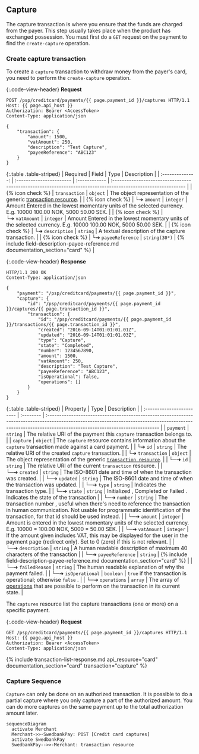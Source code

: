 ## Capture

The capture transaction is where you ensure that the funds are charged from
the payer. This step usually takes place when the product has exchanged
possession. You must first do a `GET` request on the payment to find the
`create-capture` operation.

### Create capture transaction

To create a `capture` transaction to withdraw money from the payer's card, you
need to perform the `create-capture` operation.

{:.code-view-header}
**Request**

```http
POST /psp/creditcard/payments/{{ page.payment_id }}/captures HTTP/1.1
Host: {{ page.api_host }}
Authorization: Bearer <AccessToken>
Content-Type: application/json

{
    "transaction": {
        "amount": 1500,
        "vatAmount": 250,
        "description": "Test Capture",
        "payeeReference": "ABC123"
    }
}
```

{:.table .table-striped}
|     Required     | Field                    | Type          | Description                                                                                                   |
| :--------------: | :----------------------- | :------------ | :------------------------------------------------------------------------------------------------------------ |
| {% icon check %} | `transaction`            | `object`      | The object representation of the generic [transaction resource][transaction-resource].                        |
| {% icon check %} | └➔&nbsp;`amount`         | `integer`     | Amount Entered in the lowest momentary units of the selected currency. E.g. 10000 100.00 NOK, 5000 50.00 SEK. |
| {% icon check %} | └➔&nbsp;`vatAmount`      | `integer`     | Amount Entered in the lowest momentary units of the selected currency. E.g. 10000 100.00 NOK, 5000 50.00 SEK. |
| {% icon check %} | └➔&nbsp;`description`    | `string`      | A textual description of the capture transaction.                                                             |
| {% icon check %} | └➔&nbsp;`payeeReference` | `string(30*)` | {% include field-description-payee-reference.md documentation_section="card" %}                               |

{:.code-view-header}
**Response**

```http
HTTP/1.1 200 OK
Content-Type: application/json

{
    "payment": "/psp/creditcard/payments/{{ page.payment_id }}",
    "capture": {
        "id": "/psp/creditcard/payments/{{ page.payment_id }}/captures/{{ page.transaction_id }}",
        "transaction": {
            "id": "/psp/creditcard/payments/{{ page.payment_id }}/transactions/{{ page.transaction_id }}",
            "created": "2016-09-14T01:01:01.01Z",
            "updated": "2016-09-14T01:01:01.03Z",
            "type": "Capture",
            "state": "Completed",
            "number": 1234567890,
            "amount": 1500,
            "vatAmount": 250,
            "description": "Test Capture",
            "payeeReference": "ABC123",
            "isOperational": false,
            "operations": []
        }
    }
}
```

{:.table .table-striped}
| Property                  | Type      | Description                                                                                                                                                                                                  |
| :------------------------ | :-------- | :----------------------------------------------------------------------------------------------------------------------------------------------------------------------------------------------------------- |
| `payment`                 | `string`  | The relative URI of the payment this `capture` transaction belongs to.                                                                                                                                       |
| `capture`                 | `object`  | The `capture` resource contains information about the `capture` transaction made against a card payment.                                                                                                     |
| └➔&nbsp;`id`              | `string`  | The relative URI of the created `capture` transaction.                                                                                                                                                       |
| └➔&nbsp;`transaction`     | `object`  | The object representation of the generic [`transaction resource`][transaction-resource].                                                                                                                     |
| └─➔&nbsp;`id`             | `string`  | The relative URI of the current  `transaction`  resource.                                                                                                                                                    |
| └─➔&nbsp;`created`        | `string`  | The ISO-8601 date and time of when the transaction was created.                                                                                                                                              |
| └─➔&nbsp;`updated`        | `string`  | The ISO-8601 date and time of when the transaction was updated.                                                                                                                                              |
| └─➔&nbsp;`type`           | `string`  | Indicates the transaction type.                                                                                                                                                                              |
| └─➔&nbsp;`state`          | `string`  | Initialized ,  Completed  or  Failed . Indicates the state of the transaction                                                                                                                                |
| └─➔&nbsp;`number`         | `string`  | The transaction  number , useful when there's need to reference the transaction in human communication. Not usable for programmatic identification of the transaction, for that  id  should be used instead. |
| └─➔&nbsp;`amount`         | `integer` | Amount is entered in the lowest momentary units of the selected currency. E.g. 10000 = 100.00 NOK, 5000 = 50.00 SEK.                                                                                         |
| └─➔&nbsp;`vatAmount`      | `integer` | If the amount given includes VAT, this may be displayed for the user in the payment page (redirect only). Set to 0 (zero) if this is not relevant.                                                           |
| └─➔&nbsp;`description`    | `string`  | A human readable description of maximum 40 characters of the transaction                                                                                                                                     |
| └─➔&nbsp;`payeeReference` | `string`  | {% include field-description-payee-reference.md documentation_section="card" %}                                                                                                                              |
| └─➔&nbsp;`failedReason`   | `string`  | The human readable explanation of why the payment failed.                                                                                                                                                    |
| └─➔&nbsp;`isOperational`  | `boolean` | `true`  if the transaction is operational; otherwise  `false` .                                                                                                                                              |
| └─➔&nbsp;`operations`     | `array`   | The array of [operations][operations] that are possible to perform on the transaction in its current state.                                                                                                  |

The `captures` resource list the capture transactions (one or more) on a
specific payment.

{:.code-view-header}
**Request**

```http
GET /psp/creditcard/payments/{{ page.payment_id }}/captures HTTP/1.1
Host: {{ page.api_host }}
Authorization: Bearer <AccessToken>
Content-Type: application/json
```

{% include transaction-list-response.md api_resource="card" documentation_section="card" transaction="capture" %}

### Capture Sequence

`Capture` can only be done on an authorized transaction. It is possible to do a
partial capture where you only capture a part of the authorized amount. You can
do more captures on the same payment up to the total authorization amount later.

```mermaid
sequenceDiagram
  activate Merchant
  Merchant->>-SwedbankPay: POST [Credit card captures]
  activate SwedbankPay
  SwedbankPay-->>-Merchant: transaction resource
```

[operations]: /payment-instruments/card/other-features#operations
[transaction-resource]: /payment-instruments/card/other-features#transactions
